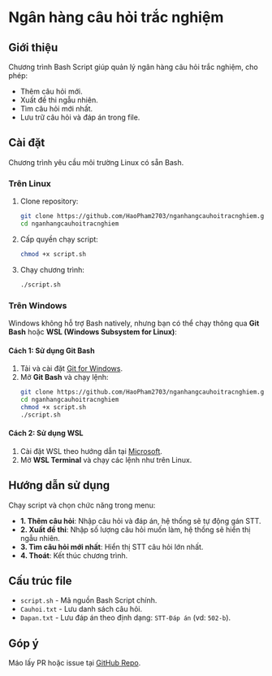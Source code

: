 # Ngân hàng câu hỏi trắc nghiệm

## Giới thiệu
Chương trình Bash Script giúp quản lý ngân hàng câu hỏi trắc nghiệm, cho phép:
- Thêm câu hỏi mới.
- Xuất đề thi ngẫu nhiên.
- Tìm câu hỏi mới nhất.
- Lưu trữ câu hỏi và đáp án trong file.

## Cài đặt
Chương trình yêu cầu môi trường Linux có sẵn Bash.

### Trên Linux
1. Clone repository:
   ```bash
   git clone https://github.com/HaoPham2703/nganhangcauhoitracnghiem.git
   cd nganhangcauhoitracnghiem
   ```
2. Cấp quyền chạy script:
   ```bash
   chmod +x script.sh
   ```
3. Chạy chương trình:
   ```bash
   ./script.sh
   ```

### Trên Windows
Windows không hỗ trợ Bash natively, nhưng bạn có thể chạy thông qua **Git Bash** hoặc **WSL (Windows Subsystem for Linux)**:

#### Cách 1: Sử dụng Git Bash
1. Tải và cài đặt [Git for Windows](https://git-scm.com/downloads).
2. Mở **Git Bash** và chạy lệnh:
   ```bash
   git clone https://github.com/HaoPham2703/nganhangcauhoitracnghiem.git
   cd nganhangcauhoitracnghiem
   chmod +x script.sh
   ./script.sh
   ```

#### Cách 2: Sử dụng WSL
1. Cài đặt WSL theo hướng dẫn tại [Microsoft](https://learn.microsoft.com/en-us/windows/wsl/install).
2. Mở **WSL Terminal** và chạy các lệnh như trên Linux.

## Hướng dẫn sử dụng
Chạy script và chọn chức năng trong menu:

- **1. Thêm câu hỏi**: Nhập câu hỏi và đáp án, hệ thống sẽ tự động gán STT.
- **2. Xuất đề thi**: Nhập số lượng câu hỏi muốn làm, hệ thống sẽ hiển thị ngẫu nhiên.
- **3. Tìm câu hỏi mới nhất**: Hiển thị STT câu hỏi lớn nhất.
- **4. Thoát**: Kết thúc chương trình.

## Cấu trúc file
- `script.sh` - Mã nguồn Bash Script chính.
- `Cauhoi.txt` - Lưu danh sách câu hỏi.
- `Dapan.txt` - Lưu đáp án theo định dạng: `STT-Đáp án` (vd: `502-b`).

## Góp ý
Máo lấy PR hoặc issue tại [GitHub Repo](https://github.com/HaoPham2703/nganhangcauhoitracnghiem).


